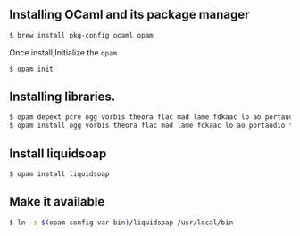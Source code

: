 ## Installing OCaml and its package manager

```bash
$ brew install pkg-config ocaml opam
```

Once install,Initialize the `opam`
```bash
$ opam init
```

## Installing libraries.
```bash
$ opam depext pcre ogg vorbis theora flac mad lame fdkaac lo ao portaudio taglib cry yojson magic samplerate
$ opam install ogg vorbis theora flac mad lame fdkaac lo ao portaudio taglib cry yojson magic samplerate
```

## Install liquidsoap
```bash
$ opam install liquidsoap
```

## Make it available
```bash
$ ln -s $(opam config var bin)/liquidsoap /usr/local/bin
```